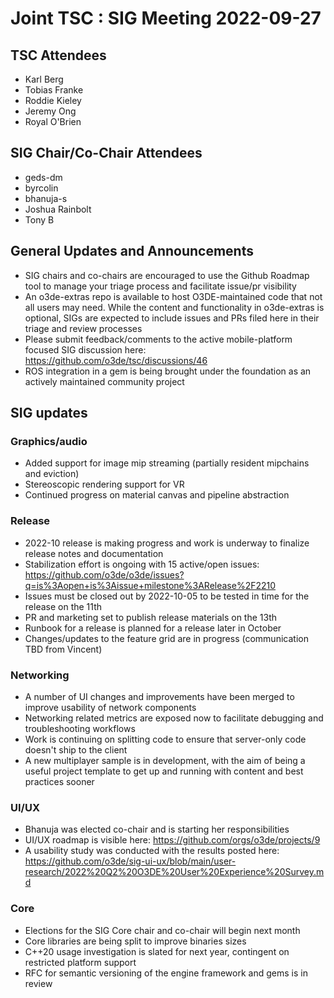 # Joint TSC : SIG Meeting 2022-09-27

## TSC Attendees

- Karl Berg
- Tobias Franke
- Roddie Kieley
- Jeremy Ong
- Royal O'Brien

## SIG Chair/Co-Chair Attendees

- geds-dm
- byrcolin
- bhanuja-s
- Joshua Rainbolt
- Tony B

## General Updates and Announcements

- SIG chairs and co-chairs are encouraged to use the Github Roadmap tool to manage your triage process and facilitate issue/pr visibility
- An o3de-extras repo is available to host O3DE-maintained code that not all users may need. While the content and functionality in o3de-extras is optional, SIGs are expected to include issues and PRs filed here in their triage and review processes
- Please submit feedback/comments to the active mobile-platform focused SIG discussion here: https://github.com/o3de/tsc/discussions/46
- ROS integration in a gem is being brought under the foundation as an actively maintained community project

## SIG updates

### Graphics/audio

- Added support for image mip streaming (partially resident mipchains and eviction)
- Stereoscopic rendering support for VR
- Continued progress on material canvas and pipeline abstraction

### Release

- 2022-10 release is making progress and work is underway to finalize release notes and documentation
- Stabilization effort is ongoing with 15 active/open issues: https://github.com/o3de/o3de/issues?q=is%3Aopen+is%3Aissue+milestone%3ARelease%2F2210
- Issues must be closed out by 2022-10-05 to be tested in time for the release on the 11th
- PR and marketing set to publish release materials on the 13th
- Runbook for a release is planned for a release later in October
- Changes/updates to the feature grid are in progress (communication TBD from Vincent)

### Networking

- A number of UI changes and improvements have been merged to improve usability of network components
- Networking related metrics are exposed now to facilitate debugging and troubleshooting workflows
- Work is continuing on splitting code to ensure that server-only code doesn't ship to the client
- A new multiplayer sample is in development, with the aim of being a useful project template to get up and running with content and best practices sooner

### UI/UX

- Bhanuja was elected co-chair and is starting her responsibilities
- UI/UX roadmap is visible here: https://github.com/orgs/o3de/projects/9
- A usability study was conducted with the results posted here: https://github.com/o3de/sig-ui-ux/blob/main/user-research/2022%20Q2%20O3DE%20User%20Experience%20Survey.md

### Core

- Elections for the SIG Core chair and co-chair will begin next month
- Core libraries are being split to improve binaries sizes
- C++20 usage investigation is slated for next year, contingent on restricted platform support
- RFC for semantic versioning of the engine framework and gems is in review